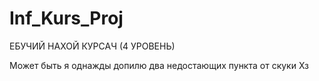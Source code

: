 # Inf_Kurs_Proj
ЕБУЧИЙ НАХОЙ КУРСАЧ (4 УРОВЕНЬ)

Может быть я однажды допилю два недостающих пункта от скуки
Хз
